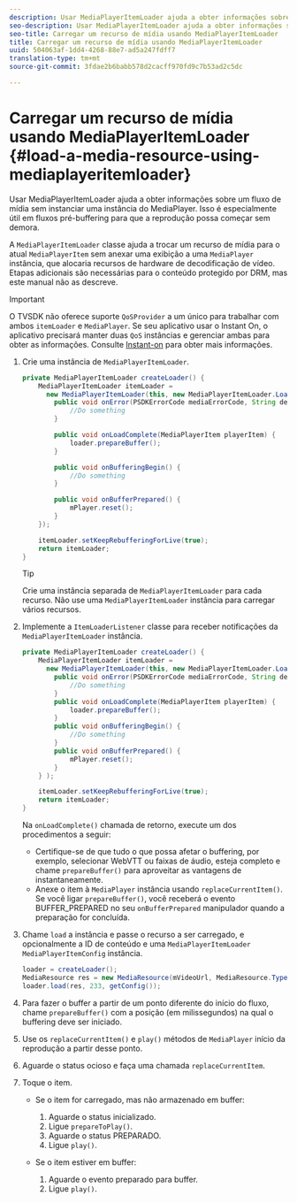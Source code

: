 ```yaml
---
description: Usar MediaPlayerItemLoader ajuda a obter informações sobre um fluxo de mídia sem instanciar uma instância do MediaPlayer. Isso é especialmente útil em fluxos pré-buffering para que a reprodução possa começar sem demora.
seo-description: Usar MediaPlayerItemLoader ajuda a obter informações sobre um fluxo de mídia sem instanciar uma instância do MediaPlayer. Isso é especialmente útil em fluxos pré-buffering para que a reprodução possa começar sem demora.
seo-title: Carregar um recurso de mídia usando MediaPlayerItemLoader
title: Carregar um recurso de mídia usando MediaPlayerItemLoader
uuid: 504063af-1dd4-4268-88e7-ad5a247fdff7
translation-type: tm+mt
source-git-commit: 3fdae2b6babb578d2cacff970fd9c7b53ad2c5dc

---
```



# Carregar um recurso de mídia usando MediaPlayerItemLoader {#load-a-media-resource-using-mediaplayeritemloader}

Usar MediaPlayerItemLoader ajuda a obter informações sobre um fluxo de mídia sem instanciar uma instância do MediaPlayer. Isso é especialmente útil em fluxos pré-buffering para que a reprodução possa começar sem demora.

A `MediaPlayerItemLoader` classe ajuda a trocar um recurso de mídia para o atual `MediaPlayerItem` sem anexar uma exibição a uma `MediaPlayer` instância, que alocaria recursos de hardware de decodificação de vídeo. Etapas adicionais são necessárias para o conteúdo protegido por DRM, mas este manual não as descreve.

>[!IMPORTANT]
>
>O TVSDK não oferece suporte `QoSProvider` a um único para trabalhar com ambos `itemLoader` e `MediaPlayer`. Se seu aplicativo usar o Instant On, o aplicativo precisará manter duas `QoS` instâncias e gerenciar ambas para obter as informações. Consulte [Instant-on](../../android-3x-content-playback-options-android2/buffering-configuration/android-3x-instant-on.md) para obter mais informações.

1. Crie uma instância de `MediaPlayerItemLoader`.

   ```java
   private MediaPlayerItemLoader createLoader() { 
       MediaPlayerItemLoader itemLoader =   
         new MediaPlayerItemLoader(this, new MediaPlayerItemLoader.LoaderListener() { 
           public void onError(PSDKErrorCode mediaErrorCode, String description) { 
               //Do something 
           } 
   
           public void onLoadComplete(MediaPlayerItem playerItem) { 
               loader.prepareBuffer(); 
           } 
   
           public void onBufferingBegin() { 
               //Do something 
           } 
   
           public void onBufferPrepared() { 
               mPlayer.reset(); 
           }  
       }); 
   
       itemLoader.setKeepRebufferingForLive(true); 
       return itemLoader; 
   } 
   ```

   >[!TIP]
   >
   >Crie uma instância separada de `MediaPlayerItemLoader` para cada recurso. Não use uma `MediaPlayerItemLoader` instância para carregar vários recursos.

1. Implemente a `ItemLoaderListener` classe para receber notificações da `MediaPlayerItemLoader` instância.

   ```java
   private MediaPlayerItemLoader createLoader() { 
       MediaPlayerItemLoader itemLoader =   
         new MediaPlayerItemLoader(this, new MediaPlayerItemLoader.LoaderListener() { 
           public void onError(PSDKErrorCode mediaErrorCode, String description) { 
               //Do something 
           } 
           public void onLoadComplete(MediaPlayerItem playerItem) { 
               loader.prepareBuffer(); 
           } 
           public void onBufferingBegin() { 
               //Do something 
           } 
           public void onBufferPrepared() { 
               mPlayer.reset(); 
           }  
       } ); 
   
       itemLoader.setKeepRebufferingForLive(true); 
       return itemLoader; 
   }
   ```

   Na `onLoadComplete()` chamada de retorno, execute um dos procedimentos a seguir:

   * Certifique-se de que tudo o que possa afetar o buffering, por exemplo, selecionar WebVTT ou faixas de áudio, esteja completo e chame `prepareBuffer()` para aproveitar as vantagens de instantaneamente.
   * Anexe o item à `MediaPlayer` instância usando `replaceCurrentItem()`.
   Se você ligar `prepareBuffer()`, você receberá o evento BUFFER_PREPARED no seu `onBufferPrepared` manipulador quando a preparação for concluída.
1. Chame `load` a instância e passe o recurso a ser carregado, e opcionalmente a ID de conteúdo e uma `MediaPlayerItemLoader` `MediaPlayerItemConfig` instância.

   ```java
   loader = createLoader(); 
   MediaResource res = new MediaResource(mVideoUrl, MediaResource.Type.HLS, metadata); 
   loader.load(res, 233, getConfig());
   ```

1. Para fazer o buffer a partir de um ponto diferente do início do fluxo, chame `prepareBuffer()` com a posição (em milissegundos) na qual o buffering deve ser iniciado.
1. Use os `replaceCurrentItem()` e `play()` métodos de `MediaPlayer` início da reprodução a partir desse ponto.
1. Aguarde o status ocioso e faça uma chamada `replaceCurrentItem`.
1. Toque o item.

   * Se o item for carregado, mas não armazenado em buffer:

      1. Aguarde o status inicializado.
      1. Ligue `prepareToPlay()`.
      1. Aguarde o status PREPARADO.
      1. Ligue `play()`.
   * Se o item estiver em buffer:

      1. Aguarde o evento preparado para buffer.
      1. Ligue `play()`.
